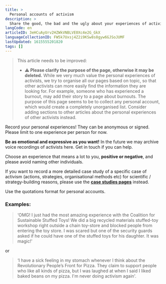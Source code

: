 ```yaml
---
title: >
  Personal accounts of activism
description: >
  Share the good, the bad and the ugly about your experiences of activism!
langCode: en
articleID: 3eHCuAyUrv2HZWkVNBLVE0Xc4e2G_GkX
languageCollectionID: FW5k7Uxsj4Z2i9KSw8s8gyw6GJSoJUMF
lastUpdated: 1615555201820
tags: []
---
```


> This article needs to be improved:
> 
> -   **⚠️ Please clarify the purpose of the page, otherwise it may be deleted.** While we very much value the personal experiences of activists, we try to organise all our pages based on topic, so that other activists can more easily find the information they are looking for. For example, someone who has experienced a burnout, may add their story to a page about burnouts. The purpose of this page seems to be to collect any personal account, which would create a completely unorganised list. Consider adding sections to other articles about the personal experiences of other activists instead.

Record your personal experiences! They can be anonymous or signed. Please limit to one experience per person for now.

**Be as emotional and expressive as you want!** In the future we may archive voice recordings of activists here. Get in touch if you can help.

Choose an experience that means a lot to you, **positive or negative**, and please avoid naming other individuals.

If you want to record a more detailed case study of a specific case of activism (actions, strategies, organisational methods etc) for scientific / strategy-building reasons, please use the [**case studies pages**](/strategy/case-studies) instead.

Use the quotations format for personal accounts.

### Examples:

> ‘OMG! I just had the most amazing experience with the Coalition for Sustainable Stuffed Toys! We did a big recycled materials stuffed-toy workshop right outside a chain toy-store and blocked people from entering the toy store. I was scared but one of the security guards asked if he could have one of the stuffed toys for his daughter. It was magic!'

or

> ‘I have a sick feeling in my stomach whenever I think about the Revolutionary People’s Front for Pizza. They claim to support people who like all kinds of pizza, but I was laughed at when I said I liked baked beans on my pizza. I'm never doing activism again'.